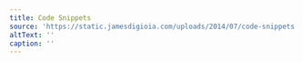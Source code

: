 ```yaml
---
title: Code Snippets
source: 'https://static.jamesdigioia.com/uploads/2014/07/code-snippets.png'
altText: ''
caption: ''
---
```



